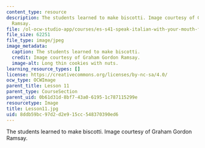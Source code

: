 ```yaml
---
content_type: resource
description: The students learned to make biscotti. Image courtesy of Graham Gordon
  Ramsay.
file: /ol-ocw-studio-app/courses/es-s41-speak-italian-with-your-mouth-full-spring-2012/8ddb59bc97d2d2e915cc548370390ed6_Lesson11.jpg
file_size: 62251
file_type: image/jpeg
image_metadata:
  caption: The students learned to make biscotti.
  credit: Image courtesy of Graham Gordon Ramsay.
  image-alt: Long thin cookies with nuts.
learning_resource_types: []
license: https://creativecommons.org/licenses/by-nc-sa/4.0/
ocw_type: OCWImage
parent_title: Lesson 11
parent_type: CourseSection
parent_uid: 0b61d31d-8bf7-43a0-6195-1c787115299e
resourcetype: Image
title: Lesson11.jpg
uid: 8ddb59bc-97d2-d2e9-15cc-548370390ed6
---
```

The students learned to make biscotti. Image courtesy of Graham Gordon Ramsay.